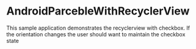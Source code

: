# AndroidParcebleWithRecyclerView
This sample application demonstrates the recyclerview with checkbox. If the orientation changes the user should want to maintain the checkbox state
